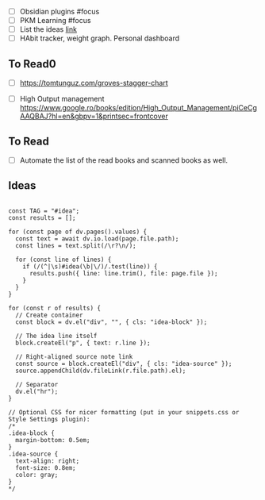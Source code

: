 - [ ] Obsidian plugins #focus 
- [ ] PKM Learning #focus 
- [ ] List the ideas [link](https://chatgpt.com/g/g-p-68b7e126a2548191865449f2d76db264-pkm/c/68b7e177-7d10-8329-9d07-e4225653ad0a)
- [ ] HAbit tracker, weight graph. Personal dashboard

## To Read0
- [ ] https://tomtunguz.com/groves-stagger-chart
- [ ] High Output management https://www.google.ro/books/edition/High_Output_Management/piCeCgAAQBAJ?hl=en&gbpv=1&printsec=frontcover



## To Read
- [ ] Automate the list of the read books and scanned books as well. 

## Ideas


```dataviewjs

const TAG = "#idea";
const results = [];

for (const page of dv.pages().values) {
  const text = await dv.io.load(page.file.path);
  const lines = text.split(/\r?\n/);

  for (const line of lines) {
    if (/(^|\s)#idea(\b|\/)/.test(line)) {
      results.push({ line: line.trim(), file: page.file });
    }
  }
}

for (const r of results) {
  // Create container
  const block = dv.el("div", "", { cls: "idea-block" });

  // The idea line itself
  block.createEl("p", { text: r.line });

  // Right-aligned source note link
  const source = block.createEl("div", { cls: "idea-source" });
  source.appendChild(dv.fileLink(r.file.path).el);

  // Separator
  dv.el("hr");
}

// Optional CSS for nicer formatting (put in your snippets.css or Style Settings plugin):
/*
.idea-block {
  margin-bottom: 0.5em;
}
.idea-source {
  text-align: right;
  font-size: 0.8em;
  color: gray;
}
*/


```
